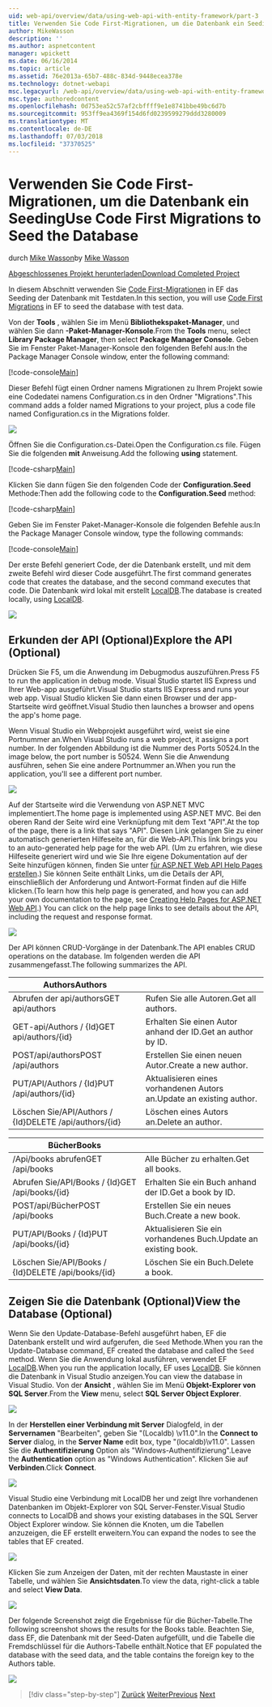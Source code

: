 ```yaml
---
uid: web-api/overview/data/using-web-api-with-entity-framework/part-3
title: Verwenden Sie Code First-Migrationen, um die Datenbank ein Seeding | Microsoft-Dokumentation
author: MikeWasson
description: ''
ms.author: aspnetcontent
manager: wpickett
ms.date: 06/16/2014
ms.topic: article
ms.assetid: 76e2013a-65b7-488c-834d-9448ecea378e
ms.technology: dotnet-webapi
msc.legacyurl: /web-api/overview/data/using-web-api-with-entity-framework/part-3
msc.type: authoredcontent
ms.openlocfilehash: 0d753ea52c57af2cbffff9e1e8741bbe49bc6d7b
ms.sourcegitcommit: 953ff9ea4369f154d6fd0239599279ddd3280009
ms.translationtype: MT
ms.contentlocale: de-DE
ms.lasthandoff: 07/03/2018
ms.locfileid: "37370525"
---
```

<a name="use-code-first-migrations-to-seed-the-database"></a><span data-ttu-id="0b4d7-102">Verwenden Sie Code First-Migrationen, um die Datenbank ein Seeding</span><span class="sxs-lookup"><span data-stu-id="0b4d7-102">Use Code First Migrations to Seed the Database</span></span>
====================
<span data-ttu-id="0b4d7-103">durch [Mike Wasson](https://github.com/MikeWasson)</span><span class="sxs-lookup"><span data-stu-id="0b4d7-103">by [Mike Wasson](https://github.com/MikeWasson)</span></span>

[<span data-ttu-id="0b4d7-104">Abgeschlossenes Projekt herunterladen</span><span class="sxs-lookup"><span data-stu-id="0b4d7-104">Download Completed Project</span></span>](https://github.com/MikeWasson/BookService)

<span data-ttu-id="0b4d7-105">In diesem Abschnitt verwenden Sie [Code First-Migrationen](https://msdn.microsoft.com/data/jj591621) in EF das Seeding der Datenbank mit Testdaten.</span><span class="sxs-lookup"><span data-stu-id="0b4d7-105">In this section, you will use [Code First Migrations](https://msdn.microsoft.com/data/jj591621) in EF to seed the database with test data.</span></span>

<span data-ttu-id="0b4d7-106">Von der **Tools** , wählen Sie im Menü **Bibliothekspaket-Manager**, und wählen Sie dann **-Paket-Manager-Konsole**.</span><span class="sxs-lookup"><span data-stu-id="0b4d7-106">From the **Tools** menu, select **Library Package Manager**, then select **Package Manager Console**.</span></span> <span data-ttu-id="0b4d7-107">Geben Sie im Fenster Paket-Manager-Konsole den folgenden Befehl aus:</span><span class="sxs-lookup"><span data-stu-id="0b4d7-107">In the Package Manager Console window, enter the following command:</span></span>

[!code-console[Main](part-3/samples/sample1.cmd)]

<span data-ttu-id="0b4d7-108">Dieser Befehl fügt einen Ordner namens Migrationen zu Ihrem Projekt sowie eine Codedatei namens Configuration.cs in den Ordner "Migrations".</span><span class="sxs-lookup"><span data-stu-id="0b4d7-108">This command adds a folder named Migrations to your project, plus a code file named Configuration.cs in the Migrations folder.</span></span>

![](part-3/_static/image1.png)

<span data-ttu-id="0b4d7-109">Öffnen Sie die Configuration.cs-Datei.</span><span class="sxs-lookup"><span data-stu-id="0b4d7-109">Open the Configuration.cs file.</span></span> <span data-ttu-id="0b4d7-110">Fügen Sie die folgenden **mit** Anweisung.</span><span class="sxs-lookup"><span data-stu-id="0b4d7-110">Add the following **using** statement.</span></span>

[!code-csharp[Main](part-3/samples/sample2.cs)]

<span data-ttu-id="0b4d7-111">Klicken Sie dann fügen Sie den folgenden Code der **Configuration.Seed** Methode:</span><span class="sxs-lookup"><span data-stu-id="0b4d7-111">Then add the following code to the **Configuration.Seed** method:</span></span>

[!code-csharp[Main](part-3/samples/sample3.cs)]

<span data-ttu-id="0b4d7-112">Geben Sie im Fenster Paket-Manager-Konsole die folgenden Befehle aus:</span><span class="sxs-lookup"><span data-stu-id="0b4d7-112">In the Package Manager Console window, type the following commands:</span></span>

[!code-console[Main](part-3/samples/sample4.cmd)]

<span data-ttu-id="0b4d7-113">Der erste Befehl generiert Code, der die Datenbank erstellt, und mit dem zweite Befehl wird dieser Code ausgeführt.</span><span class="sxs-lookup"><span data-stu-id="0b4d7-113">The first command generates code that creates the database, and the second command executes that code.</span></span> <span data-ttu-id="0b4d7-114">Die Datenbank wird lokal mit erstellt [LocalDB](https://msdn.microsoft.com/library/hh510202.aspx).</span><span class="sxs-lookup"><span data-stu-id="0b4d7-114">The database is created locally, using [LocalDB](https://msdn.microsoft.com/library/hh510202.aspx).</span></span>

![](part-3/_static/image2.png)

## <a name="explore-the-api-optional"></a><span data-ttu-id="0b4d7-115">Erkunden der API (Optional)</span><span class="sxs-lookup"><span data-stu-id="0b4d7-115">Explore the API (Optional)</span></span>

<span data-ttu-id="0b4d7-116">Drücken Sie F5, um die Anwendung im Debugmodus auszuführen.</span><span class="sxs-lookup"><span data-stu-id="0b4d7-116">Press F5 to run the application in debug mode.</span></span> <span data-ttu-id="0b4d7-117">Visual Studio startet IIS Express und Ihrer Web-app ausgeführt.</span><span class="sxs-lookup"><span data-stu-id="0b4d7-117">Visual Studio starts IIS Express and runs your web app.</span></span> <span data-ttu-id="0b4d7-118">Visual Studio klicken Sie dann einen Browser und der app-Startseite wird geöffnet.</span><span class="sxs-lookup"><span data-stu-id="0b4d7-118">Visual Studio then launches a browser and opens the app's home page.</span></span>

<span data-ttu-id="0b4d7-119">Wenn Visual Studio ein Webprojekt ausgeführt wird, weist sie eine Portnummer an.</span><span class="sxs-lookup"><span data-stu-id="0b4d7-119">When Visual Studio runs a web project, it assigns a port number.</span></span> <span data-ttu-id="0b4d7-120">In der folgenden Abbildung ist die Nummer des Ports 50524.</span><span class="sxs-lookup"><span data-stu-id="0b4d7-120">In the image below, the port number is 50524.</span></span> <span data-ttu-id="0b4d7-121">Wenn Sie die Anwendung ausführen, sehen Sie eine andere Portnummer an.</span><span class="sxs-lookup"><span data-stu-id="0b4d7-121">When you run the application, you'll see a different port number.</span></span>

![](part-3/_static/image3.png)

<span data-ttu-id="0b4d7-122">Auf der Startseite wird die Verwendung von ASP.NET MVC implementiert.</span><span class="sxs-lookup"><span data-stu-id="0b4d7-122">The home page is implemented using ASP.NET MVC.</span></span> <span data-ttu-id="0b4d7-123">Bei den oberen Rand der Seite wird eine Verknüpfung mit dem Text "API".</span><span class="sxs-lookup"><span data-stu-id="0b4d7-123">At the top of the page, there is a link that says "API".</span></span> <span data-ttu-id="0b4d7-124">Diesen Link gelangen Sie zu einer automatisch generierten Hilfeseite an, für die Web-API.</span><span class="sxs-lookup"><span data-stu-id="0b4d7-124">This link brings you to an auto-generated help page for the web API.</span></span> <span data-ttu-id="0b4d7-125">(Um zu erfahren, wie diese Hilfeseite generiert wird und wie Sie Ihre eigene Dokumentation auf der Seite hinzufügen können, finden Sie unter [für ASP.NET Web API Help Pages erstellen](../../getting-started-with-aspnet-web-api/creating-api-help-pages.md).) Sie können Seite enthält Links, um die Details der API, einschließlich der Anforderung und Antwort-Format finden auf die Hilfe klicken.</span><span class="sxs-lookup"><span data-stu-id="0b4d7-125">(To learn how this help page is generated, and how you can add your own documentation to the page, see [Creating Help Pages for ASP.NET Web API](../../getting-started-with-aspnet-web-api/creating-api-help-pages.md).) You can click on the help page links to see details about the API, including the request and response format.</span></span>

![](part-3/_static/image4.png)

<span data-ttu-id="0b4d7-126">Der API können CRUD-Vorgänge in der Datenbank.</span><span class="sxs-lookup"><span data-stu-id="0b4d7-126">The API enables CRUD operations on the database.</span></span> <span data-ttu-id="0b4d7-127">Im folgenden werden die API zusammengefasst.</span><span class="sxs-lookup"><span data-stu-id="0b4d7-127">The following summarizes the API.</span></span>

| <span data-ttu-id="0b4d7-128">Authors</span><span class="sxs-lookup"><span data-stu-id="0b4d7-128">Authors</span></span> |  |
| --- | -- |
| <span data-ttu-id="0b4d7-129">Abrufen der api/authors</span><span class="sxs-lookup"><span data-stu-id="0b4d7-129">GET api/authors</span></span> | <span data-ttu-id="0b4d7-130">Rufen Sie alle Autoren.</span><span class="sxs-lookup"><span data-stu-id="0b4d7-130">Get all authors.</span></span> |
| <span data-ttu-id="0b4d7-131">GET-api/Authors / {Id}</span><span class="sxs-lookup"><span data-stu-id="0b4d7-131">GET api/authors/{id}</span></span> | <span data-ttu-id="0b4d7-132">Erhalten Sie einen Autor anhand der ID.</span><span class="sxs-lookup"><span data-stu-id="0b4d7-132">Get an author by ID.</span></span> |
| <span data-ttu-id="0b4d7-133">POST/api/authors</span><span class="sxs-lookup"><span data-stu-id="0b4d7-133">POST /api/authors</span></span> | <span data-ttu-id="0b4d7-134">Erstellen Sie einen neuen Autor.</span><span class="sxs-lookup"><span data-stu-id="0b4d7-134">Create a new author.</span></span> |
| <span data-ttu-id="0b4d7-135">PUT/API/Authors / {Id}</span><span class="sxs-lookup"><span data-stu-id="0b4d7-135">PUT /api/authors/{id}</span></span> | <span data-ttu-id="0b4d7-136">Aktualisieren eines vorhandenen Autors an.</span><span class="sxs-lookup"><span data-stu-id="0b4d7-136">Update an existing author.</span></span> |
| <span data-ttu-id="0b4d7-137">Löschen Sie/API/Authors / {Id}</span><span class="sxs-lookup"><span data-stu-id="0b4d7-137">DELETE /api/authors/{id}</span></span> | <span data-ttu-id="0b4d7-138">Löschen eines Autors an.</span><span class="sxs-lookup"><span data-stu-id="0b4d7-138">Delete an author.</span></span> |

| <span data-ttu-id="0b4d7-139">Bücher</span><span class="sxs-lookup"><span data-stu-id="0b4d7-139">Books</span></span> |  |
| --- | -- |
| <span data-ttu-id="0b4d7-140">/Api/books abrufen</span><span class="sxs-lookup"><span data-stu-id="0b4d7-140">GET /api/books</span></span> | <span data-ttu-id="0b4d7-141">Alle Bücher zu erhalten.</span><span class="sxs-lookup"><span data-stu-id="0b4d7-141">Get all books.</span></span> |
| <span data-ttu-id="0b4d7-142">Abrufen Sie/API/Books / {Id}</span><span class="sxs-lookup"><span data-stu-id="0b4d7-142">GET /api/books/{id}</span></span> | <span data-ttu-id="0b4d7-143">Erhalten Sie ein Buch anhand der ID.</span><span class="sxs-lookup"><span data-stu-id="0b4d7-143">Get a book by ID.</span></span> |
| <span data-ttu-id="0b4d7-144">POST/api/Bücher</span><span class="sxs-lookup"><span data-stu-id="0b4d7-144">POST /api/books</span></span> | <span data-ttu-id="0b4d7-145">Erstellen Sie ein neues Buch.</span><span class="sxs-lookup"><span data-stu-id="0b4d7-145">Create a new book.</span></span> |
| <span data-ttu-id="0b4d7-146">PUT/API/Books / {Id}</span><span class="sxs-lookup"><span data-stu-id="0b4d7-146">PUT /api/books/{id}</span></span> | <span data-ttu-id="0b4d7-147">Aktualisieren Sie ein vorhandenes Buch.</span><span class="sxs-lookup"><span data-stu-id="0b4d7-147">Update an existing book.</span></span> |
| <span data-ttu-id="0b4d7-148">Löschen Sie/API/Books / {Id}</span><span class="sxs-lookup"><span data-stu-id="0b4d7-148">DELETE /api/books/{id}</span></span> | <span data-ttu-id="0b4d7-149">Löschen Sie ein Buch.</span><span class="sxs-lookup"><span data-stu-id="0b4d7-149">Delete a book.</span></span> |

## <a name="view-the-database-optional"></a><span data-ttu-id="0b4d7-150">Zeigen Sie die Datenbank (Optional)</span><span class="sxs-lookup"><span data-stu-id="0b4d7-150">View the Database (Optional)</span></span>

<span data-ttu-id="0b4d7-151">Wenn Sie den Update-Database-Befehl ausgeführt haben, EF die Datenbank erstellt und wird aufgerufen, die `Seed` Methode.</span><span class="sxs-lookup"><span data-stu-id="0b4d7-151">When you ran the Update-Database command, EF created the database and called the `Seed` method.</span></span> <span data-ttu-id="0b4d7-152">Wenn Sie die Anwendung lokal ausführen, verwendet EF [LocalDB](https://blogs.msdn.com/b/sqlexpress/archive/2011/07/12/introducing-localdb-a-better-sql-express.aspx).</span><span class="sxs-lookup"><span data-stu-id="0b4d7-152">When you run the application locally, EF uses [LocalDB](https://blogs.msdn.com/b/sqlexpress/archive/2011/07/12/introducing-localdb-a-better-sql-express.aspx).</span></span> <span data-ttu-id="0b4d7-153">Sie können die Datenbank in Visual Studio anzeigen.</span><span class="sxs-lookup"><span data-stu-id="0b4d7-153">You can view the database in Visual Studio.</span></span> <span data-ttu-id="0b4d7-154">Von der **Ansicht** , wählen Sie im Menü **Objekt-Explorer von SQL Server**.</span><span class="sxs-lookup"><span data-stu-id="0b4d7-154">From the **View** menu, select **SQL Server Object Explorer**.</span></span>

![](part-3/_static/image5.png)

<span data-ttu-id="0b4d7-155">In der **Herstellen einer Verbindung mit Server** Dialogfeld, in der **Servernamen** "Bearbeiten", geben Sie "(Localdb) \v11.0".</span><span class="sxs-lookup"><span data-stu-id="0b4d7-155">In the **Connect to Server** dialog, in the **Server Name** edit box, type "(localdb)\v11.0".</span></span> <span data-ttu-id="0b4d7-156">Lassen Sie die **Authentifizierung** Option als "Windows-Authentifizierung".</span><span class="sxs-lookup"><span data-stu-id="0b4d7-156">Leave the **Authentication** option as "Windows Authentication".</span></span> <span data-ttu-id="0b4d7-157">Klicken Sie auf **Verbinden**.</span><span class="sxs-lookup"><span data-stu-id="0b4d7-157">Click **Connect**.</span></span>

![](part-3/_static/image6.png)

<span data-ttu-id="0b4d7-158">Visual Studio eine Verbindung mit LocalDB her und zeigt Ihre vorhandenen Datenbanken im Objekt-Explorer von SQL Server-Fenster.</span><span class="sxs-lookup"><span data-stu-id="0b4d7-158">Visual Studio connects to LocalDB and shows your existing databases in the SQL Server Object Explorer window.</span></span> <span data-ttu-id="0b4d7-159">Sie können die Knoten, um die Tabellen anzuzeigen, die EF erstellt erweitern.</span><span class="sxs-lookup"><span data-stu-id="0b4d7-159">You can expand the nodes to see the tables that EF created.</span></span>

![](part-3/_static/image7.png)

<span data-ttu-id="0b4d7-160">Klicken Sie zum Anzeigen der Daten, mit der rechten Maustaste in einer Tabelle, und wählen Sie **Ansichtsdaten**.</span><span class="sxs-lookup"><span data-stu-id="0b4d7-160">To view the data, right-click a table and select **View Data**.</span></span>

![](part-3/_static/image8.png)

<span data-ttu-id="0b4d7-161">Der folgende Screenshot zeigt die Ergebnisse für die Bücher-Tabelle.</span><span class="sxs-lookup"><span data-stu-id="0b4d7-161">The following screenshot shows the results for the Books table.</span></span> <span data-ttu-id="0b4d7-162">Beachten Sie, dass EF, die Datenbank mit der Seed-Daten aufgefüllt, und die Tabelle die Fremdschlüssel für die Authors-Tabelle enthält.</span><span class="sxs-lookup"><span data-stu-id="0b4d7-162">Notice that EF populated the database with the seed data, and the table contains the foreign key to the Authors table.</span></span>

![](part-3/_static/image9.png)

> [!div class="step-by-step"]
> <span data-ttu-id="0b4d7-163">[Zurück](part-2.md)
> [Weiter](part-4.md)</span><span class="sxs-lookup"><span data-stu-id="0b4d7-163">[Previous](part-2.md)
[Next](part-4.md)</span></span>
